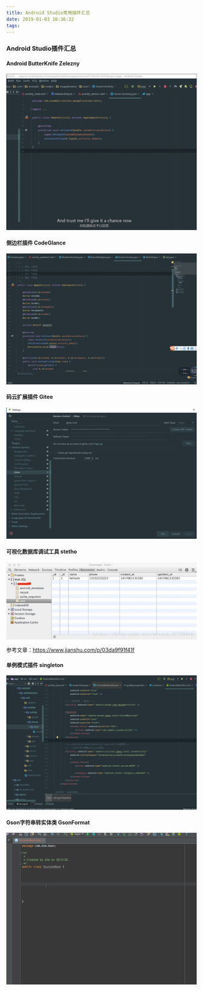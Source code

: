 ```yaml
---
title: Android Studio常用插件汇总
date: 2019-01-03 16:36:32
tags:
---
```


### Android Studio插件汇总

#### Android ButterKnife Zelezny
![20190301111617-4002920-931e11c6e8337e22.gif](https://raw.githubusercontent.com/PennHan/YosoroImages/master/20190301111617-4002920-931e11c6e8337e22.gif)

#### 侧边栏插件 CodeGlance
![20190301111721-4002920-302348284aa5cd14.gif](https://raw.githubusercontent.com/PennHan/YosoroImages/master/20190301111721-4002920-302348284aa5cd14.gif)
#### 码云扩展插件 Gitee
![20190301111833-image.png](https://raw.githubusercontent.com/PennHan/YosoroImages/master/20190301111833-image.png)

#### 可视化数据库调试工具 stetho
![20190301112405-image.png](https://raw.githubusercontent.com/PennHan/YosoroImages/master/20190301112405-image.png)

参考文章：https://www.jianshu.com/p/03da9f91f41f

#### 单例模式插件 singleton
![20190301112513-image.png](https://raw.githubusercontent.com/PennHan/YosoroImages/master/20190301112513-image.png)

#### Gson字符串转实体类 GsonFormat
![20190306163217-687474703a2f2f75706c6f61642d696d616765732e6a69616e7368752e696f2f75706c6f61645f696d616765732f3136363836362d666639646333333661663732643764372e6769663f696d6167654d6f6772322f6175746f2d6f7269656e742f7374726970.gif](https://raw.githubusercontent.com/PennHan/YosoroImages/master/20190306163217-687474703a2f2f75706c6f61642d696d616765732e6a69616e7368752e696f2f75706c6f61645f696d616765732f3136363836362d666639646333333661663732643764372e6769663f696d6167654d6f6772322f6175746f2d6f7269656e742f7374726970.gif)
